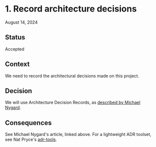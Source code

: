 # 1. Record architecture decisions

August 14, 2024


## Status

Accepted


## Context

We need to record the architectural decisions made on this project.


## Decision

We will use Architecture Decision Records, as [described by Michael Nygard](http://thinkrelevance.com/blog/2011/11/15/documenting-architecture-decisions).


## Consequences

See Michael Nygard's article, linked above. For a lightweight ADR toolset, see Nat Pryce's [adr-tools](https://github.com/npryce/adr-tools).
